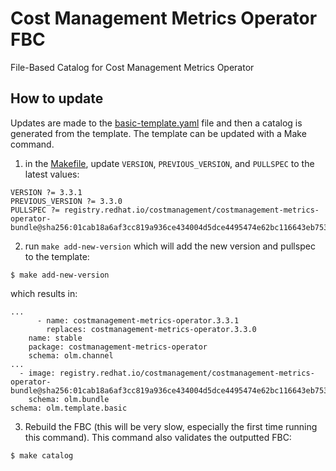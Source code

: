 # Cost Management Metrics Operator FBC

File-Based Catalog for Cost Management Metrics Operator

## How to update

Updates are made to the [basic-template.yaml](catalog-templates/basic-template.yaml) file and then a catalog is generated from the template. The template can be updated with a Make command.

1. in the [Makefile](Makefile), update `VERSION`, `PREVIOUS_VERSION`, and `PULLSPEC` to the latest values:
```
VERSION ?= 3.3.1
PREVIOUS_VERSION ?= 3.3.0
PULLSPEC ?= registry.redhat.io/costmanagement/costmanagement-metrics-operator-bundle@sha256:01cab18a6af3cc819a936ce434004d5dce4495474e62bc116643eb753c25cd91
```

2. run `make add-new-version` which will add the new version and pullspec to the template:
```
$ make add-new-version
```
which results in:
```
...
      - name: costmanagement-metrics-operator.3.3.1
        replaces: costmanagement-metrics-operator.3.3.0
    name: stable
    package: costmanagement-metrics-operator
    schema: olm.channel
...
  - image: registry.redhat.io/costmanagement/costmanagement-metrics-operator-bundle@sha256:01cab18a6af3cc819a936ce434004d5dce4495474e62bc116643eb753c25cd91
    schema: olm.bundle
schema: olm.template.basic
```

3. Rebuild the FBC (this will be very slow, especially the first time running this command). This command also validates the outputted FBC:
```
$ make catalog
```

